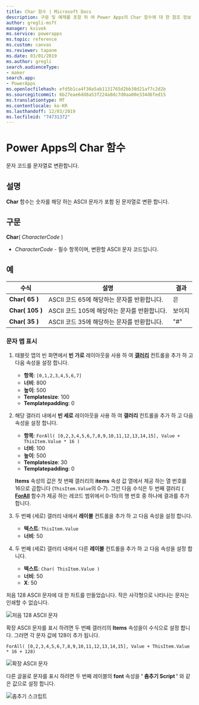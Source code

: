 ```yaml
---
title: Char 함수 | Microsoft Docs
description: 구문 및 예제를 포함 하 여 Power Apps의 Char 함수에 대 한 참조 정보
author: gregli-msft
manager: kvivek
ms.service: powerapps
ms.topic: reference
ms.custom: canvas
ms.reviewer: tapanm
ms.date: 03/01/2019
ms.author: gregli
search.audienceType:
- maker
search.app:
- PowerApps
ms.openlocfilehash: efd5b1ca4f30a5ab1131765d2bb38d21af7c2d2b
ms.sourcegitcommit: 6b27eae6dd8a53f224a8dc7d0aa00e334d6fed15
ms.translationtype: MT
ms.contentlocale: ko-KR
ms.lasthandoff: 12/03/2019
ms.locfileid: "74731372"
---
```

# <a name="char-function-in-power-apps"></a>Power Apps의 Char 함수

문자 코드를 문자열로 변환합니다.

## <a name="description"></a>설명

**Char** 함수는 숫자를 해당 하는 ASCII 문자가 포함 된 문자열로 변환 합니다.

## <a name="syntax"></a>구문

**Char**( *CharacterCode* )

- *CharacterCode* - 필수 항목이며, 변환할 ASCII 문자 코드입니다.

## <a name="examples"></a>예

| 수식 | 설명 | 결과 |
| --- | --- | --- |
| **Char( 65 )** |ASCII 코드 65에 해당하는 문자를 반환합니다. |은 |
| **Char( 105 )** |ASCII 코드 105에 해당하는 문자를 반환합니다. |보이지 |
| **Char( 35 )** |ASCII 코드 35에 해당하는 문자를 반환합니다. |"#" |

### <a name="display-a-character-map"></a>문자 맵 표시

1. 태블릿 앱의 빈 화면에서 **빈 가로** 레이아웃을 사용 하 여 [**갤러리**](../controls/control-gallery.md) 컨트롤을 추가 하 고 다음 속성을 설정 합니다.

    - **항목**: `[0,1,2,3,4,5,6,7]`
    - **너비**: 800
    - **높이**: 500
    - **Templatesize**: 100
    - **Templatepadding**: 0

1. 해당 갤러리 내에서 **빈 세로** 레이아웃을 사용 하 여 **갤러리** 컨트롤을 추가 하 고 다음 속성을 설정 합니다.

    - **항목**: `ForAll( [0,2,3,4,5,6,7,8,9,10,11,12,13,14,15], Value + ThisItem.Value * 16 )`
    - **너비**: 100
    - **높이**: 500
    - **Templatesize**: 30
    - **Templatepadding**: 0

    **Items** 속성의 값은 첫 번째 갤러리의 **items** 속성 값 열에서 제공 하는 열 번호를 16으로 곱합니다 (`ThisItem.Value`의 0-7). 그런 다음 수식은 두 번째 갤러리 ( [**ForAll**](function-forall.md) 함수가 제공 하는 레코드 범위에서 0-15)의 행 번호 중 하나에 결과를 추가 합니다.

1. 두 번째 (세로) 갤러리 내에서 **레이블** 컨트롤을 추가 하 고 다음 속성을 설정 합니다.

    - **텍스트**: `ThisItem.Value`
    - **너비**: 50

1. 두 번째 (세로) 갤러리 내에서 다른 **레이블** 컨트롤을 추가 하 고 다음 속성을 설정 합니다.

    - **텍스트**: `Char( ThisItem.Value )`
    - **너비**: 50
    - **X**: 50

처음 128 ASCII 문자에 대 한 차트를 만들었습니다. 작은 사각형으로 나타나는 문자는 인쇄할 수 없습니다.

![처음 128 ASCII 문자](media/function-char/chart-lower.png)

확장 ASCII 문자를 표시 하려면 두 번째 갤러리의 **Items** 속성을이 수식으로 설정 합니다. 그러면 각 문자 값에 128이 추가 됩니다.

`ForAll( [0,2,3,4,5,6,7,8,9,10,11,12,13,14,15], Value + ThisItem.Value * 16 + 128)`

![확장 ASCII 문자](media/function-char/chart-higher.png)

다른 글꼴로 문자를 표시 하려면 두 번째 레이블의 **font** 속성을 **' 춤추기 Script '** 와 같은 값으로 설정 합니다.

![춤추기 스크립트](media/function-char/chart-higher-dancing-script.png)
